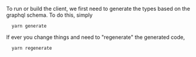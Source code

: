 To run or build the client, we first need to generate the types based on the graphql schema.
To do this, simply
```
  yarn generate
```
If ever you change things and need to "regenerate" the generated code,
```
  yarn regenerate
```